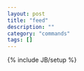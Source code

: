 ```yaml
---
layout: post
title: "feed"
description: ""
category: "commands"
tags: []
---
```

{% include JB/setup %}

